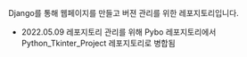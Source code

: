 Django를 통해 웹페이지를 만들고 버젼 관리를 위한 레포지토리입니다.



+ 2022.05.09 레포지토리 관리를 위해 Pybo 레포지토리에서 Python_Tkinter_Project 레포지토리로 병합됨
